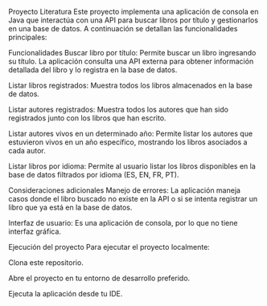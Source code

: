 Proyecto Literatura
Este proyecto implementa una aplicación de consola en Java que interactúa con una API para buscar libros por título y gestionarlos en una base de datos. A continuación se detallan las funcionalidades principales:

Funcionalidades
Buscar libro por título: Permite buscar un libro ingresando su título. La aplicación consulta una API externa para obtener información detallada del libro y lo registra en la base de datos.

Listar libros registrados: Muestra todos los libros almacenados en la base de datos.

Listar autores registrados: Muestra todos los autores que han sido registrados junto con los libros que han escrito.

Listar autores vivos en un determinado año: Permite listar los autores que estuvieron vivos en un año específico, mostrando los libros asociados a cada autor.

Listar libros por idioma: Permite al usuario listar los libros disponibles en la base de datos filtrados por idioma (ES, EN, FR, PT).

Consideraciones adicionales
Manejo de errores: La aplicación maneja casos donde el libro buscado no existe en la API o si se intenta registrar un libro que ya está en la base de datos.

Interfaz de usuario: Es una aplicación de consola, por lo que no tiene interfaz gráfica.

Ejecución del proyecto
Para ejecutar el proyecto localmente:

Clona este repositorio.

Abre el proyecto en tu entorno de desarrollo preferido.

Ejecuta la aplicación desde tu IDE.
